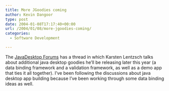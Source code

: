 ```yaml
---
title: More JGoodies coming
author: Kevin Dangoor
type: post
date: 2004-01-08T17:17:40+00:00
url: /2004/01/08/more-jgoodies-coming/
categories:
  - Software Development

---
```

The [JavaDesktop Forums][1] has a thread in which Karsten Lentzsch talks about additional java desktop goodies he&#8217;ll be releasing later this year (a data binding framework and a validation framework, as well as a demo app that ties it all together). I&#8217;ve been following the discussions about java desktop app building because I&#8217;ve been working through some data binding ideas as well.

 [1]: http://www.javadesktop.org/forums/thread.jspa?threadID=1131&messageID=5269#5269 "JavaDesktop Forums"